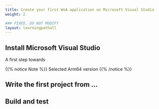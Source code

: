 ```yaml
---
title: Create your first WoA application on Microsoft Visual Studio
weight: 2

### FIXED, DO NOT MODIFY
layout: learningpathall
---
```



## Install Microsoft Visual Studio 
A first step towards 


{{% notice Note %}}
Selected Arm64 version
{{% /notice %}}


## Write the first project from ...


## Build and test 


